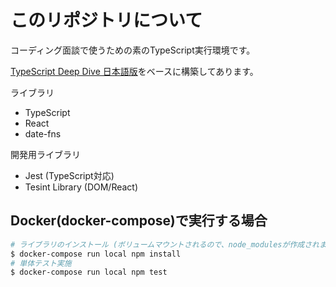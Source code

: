 # このリポジトリについて

コーディング面談で使うための素のTypeScript実行環境です。

[TypeScript Deep Dive 日本語版](https://typescript-jp.gitbook.io/deep-dive/)をベースに構築してあります。

ライブラリ

* TypeScript
* React
* date-fns

開発用ライブラリ

* Jest (TypeScript対応)
* Tesint Library (DOM/React)

## Docker(docker-compose)で実行する場合

```sh
# ライブラリのインストール (ボリュームマウントされるので、node_modulesが作成されます)
$ docker-compose run local npm install
# 単体テスト実施
$ docker-compose run local npm test 
```